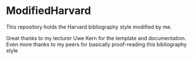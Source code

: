 # ModifiedHarvard

This repository holds the Harvard bibliography style modified by me.

Great thanks to my lecturer Uwe Kern for the template and documentation.  
Even more thanks to my peers for basically proof-reading this bibliography style